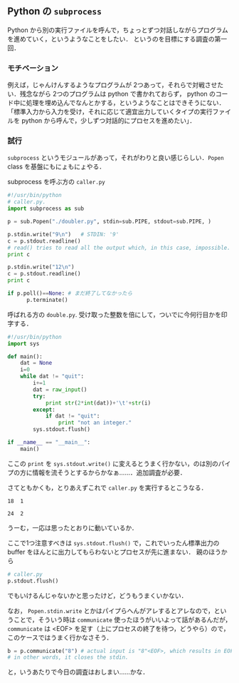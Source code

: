 Python の `subprocess`
-------------------------

Python から別の実行ファイルを呼んで，ちょっとずつ対話しながらプログラムを進めていく，というようなことをしたい．
というのを目標にする調査の第一回．

### モチベーション
例えば，じゃんけんするようなプログラムが 2つあって，それらで対戦させたい．残念ながら 2つのプログラムは python で書かれておらず，
python のコード中に処理を埋め込んでなんとかする，というようなことはできそうにない．
「標準入力から入力を受け，それに応じて適宜出力していくタイプの実行ファイルを python から呼んで，少しずつ対話的にプロセスを進めたい」．

### 試行
`subprocess` というモジュールがあって，それがわりと良い感じらしい．`Popen` class を基盤にもにょもにょやる．

subprocess を呼ぶ方の `caller.py`

```python
#!/usr/bin/python
# caller.py.
import subprocess as sub

p = sub.Popen("./doubler.py", stdin=sub.PIPE, stdout=sub.PIPE, )

p.stdin.write("9\n")   # STDIN: '9'
c = p.stdout.readline() 
# read() tries to read all the output which, in this case, impossible.
print c

p.stdin.write("12\n")
c = p.stdout.readline()
print c

if p.poll()==None: # まだ終了してなかったら
      p.terminate()
```

呼ばれる方の `double.py`. 受け取った整数を倍にして，ついでに今何行目かを印字する．

```python
#!/usr/bin/python
import sys

def main():
    dat = None
    i=0
    while dat != "quit":
        i+=1
        dat = raw_input()
        try:
            print str(2*int(dat))+'\t'+str(i) 
        except:
            if dat != "quit":
                print "not an integer." 
        sys.stdout.flush()

if __name__ == "__main__":
    main()
```

ここの `print` を `sys.stdout.write()` に変えるとうまく行かない，のは別のパイプの方に情報を流そうとするからかなぁ……．追加調査が必要．

さてともかくも，とりあえずこれで `caller.py` を実行するとこうなる．

```
18	1

24	2

```

うーむ，一応は思ったとおりに動いているか．

ここで1つ注意すべきは `sys.stdout.flush()` で，これでいったん標準出力の buffer をほんとに出力してもらわないとプロセスが先に進まない．
親のほうから

```python
# caller.py
p.stdout.flush()
```

でもいけるんじゃないかと思ったけど，どうもうまくいかない．


なお， `Popen.stdin.write` とかはパイプらへんがアレするとアレなので，ということで，そういう時は `communicate` 使ったほうがいいよって話があるんだが，
`communicate` は &lt;EOF&gt; を足す（上にプロセスの終了を待つ，どうやら）ので，このケースではうまく行かなさそう．

```python
b = p.communicate("8") # actual input is "8"<EOF>, which results in EOFError.
# in other words, it closes the stdin.
```

と，いうあたりで今日の調査はおしまい……かな．
